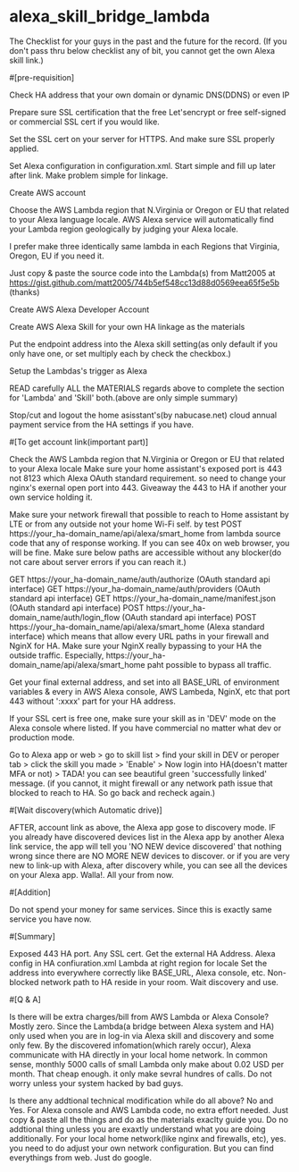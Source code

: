 # alexa_skill_bridge_lambda
The Checklist for your guys in the past and the future for the record.
(If you don't pass thru below checklist any of bit, you cannot get the own Alexa skill link.)

#[pre-requisition]

Check HA address that your own domain or dynamic DNS(DDNS) or even IP

Prepare sure SSL certification that the free Let'sencrypt or free self-signed or commercial SSL cert if you would like.

Set the SSL cert on your server for HTTPS. And make sure SSL properly applied.

Set Alexa configuration in configuration.xml. Start simple and fill up later after link. Make problem simple for linkage.

Create AWS account

Choose the AWS Lambda region that N.Virginia or Oregon or EU that related to your Alexa language locale. AWS Alexa service will automatically find your Lambda region geologically by judging your Alexa locale.

I prefer make three identically same lambda in each Regions that Virginia, Oregon, EU if you need it.

Just copy & paste the source code into the Lambda(s) from Matt2005 at https://gist.github.com/matt2005/744b5ef548cc13d88d0569eea65f5e5b (thanks)

Create AWS Alexa Developer Account

Create AWS Alexa Skill for your own HA linkage as the materials

Put the endpoint address into the Alexa skill setting(as only default if you only have one, or set multiply each by check the checkbox.)

Setup the Lambdas's trigger as Alexa

READ carefully ALL the MATERIALS regards above to complete the section for 'Lambda' and 'Skill' both.(above are only simple summary)

Stop/cut and logout the home asisstant's(by nabucase.net) cloud annual payment service from the HA settings if you have.

#[To get account link(important part)]

Check the AWS Lambda region that N.Virginia or Oregon or EU that related to your Alexa locale
Make sure your home assistant's exposed port is 443 not 8123 which Alexa OAuth standard requirement.
so need to change your nginx's exernal open port into 443. Giveaway the 443 to HA if another your own service holding it.

Make sure your network firewall that possible to reach to Home assistant by LTE or from any outside not your home Wi-Fi self.
by test POST https://your_ha-domain_name/api/alexa/smart_home from lambda source code that any of response working. If you can see 40x on web browser, you will be fine.
Make sure below paths are accessible without any blocker(do not care about server errors if you can reach it.)

GET https://your_ha-domain_name/auth/authorize (OAuth standard api interface)
GET https://your_ha-domain_name/auth/providers (OAuth standard api interface)
GET https://your_ha-domain_name/manifest.json (OAuth standard api interface)
POST https://your_ha-domain_name/auth/login_flow (OAuth standard api interface)
POST https://your_ha-domain_name/api/alexa/smart_home (Alexa standard interface)
which means that allow every URL paths in your firewall and NginX for HA.
Make sure your NginX really bypassing to your HA the outside traffic.
Especially, https://your_ha-domain_name/api/alexa/smart_home paht possible to bypass all traffic.

Get your final external address, and set into all BASE_URL of environment variables & every in AWS Alexa console, AWS Lambeda, NginX, etc that port 443 without ':xxxx' part for your HA address.

If your SSL cert is free one, make sure your skill as in 'DEV' mode on the Alexa console where listed. If you have commercial no matter what dev or production mode.

Go to Alexa app or web > go to skill list > find your skill in DEV or peroper tab > click the skill you made > 'Enable' > Now login into HA(doesn't matter MFA or not) > TADA! you can see beautiful green 'successfully linked' message.
(if you cannot, it might firewall or any network path issue that blocked to reach to HA. So go back and recheck again.)

#[Wait discovery(which Automatic drive)]

AFTER, account link as above, the Alexa app gose to discovery mode.
IF you already have discovered devices list in the Alexa app by another Alexa link service,
the app will tell you 'NO NEW device discovered' that nothing wrong since there are NO MORE NEW devices to discover.
or
if you are very new to link-up with Alexa, after discovery while, you can see all the devices on your Alexa app.
Walla!. All your from now.

#[Addition]

Do not spend your money for same services. Since this is exactly same service you have now.

#[Summary]

Exposed 443 HA port.
Any SSL cert.
Get the external HA Address.
Alexa config in HA confiuration.xml
Lambda at right region for locale
Set the address into everywhere correctly like BASE_URL, Alexa console, etc.
Non-blocked network path to HA reside in your room.
Wait discovery and use.

#[Q & A]

Is there will be extra charges/bill from AWS Lambda or Alexa Console?
Mostly zero. Since the Lambda(a bridge between Alexa system and HA) only used when you are in log-in via Alexa skill
and discovery and some only few.
By the discovered infomation(which rarely occur), Alexa communicate with HA directly in your local home network.
In common sense, monthly 5000 calls of small Lambda only make about 0.02 USD per month. That cheap enough.
it only make sevral hundres of calls. Do not worry unless your system hacked by bad guys.

Is there any addtional technical modification while do all above?
No and Yes.
For Alexa console and AWS Lambda code, no extra effort needed. Just copy & paste all the things and do as the materials exaclty guide you. Do no addtional thing unless you are exaxtly understand what you are doing additionally.
For your local home network(like nginx and firewalls, etc), yes. you need to do adjust your own network configuration. But you can find everythings from web. Just do google.
